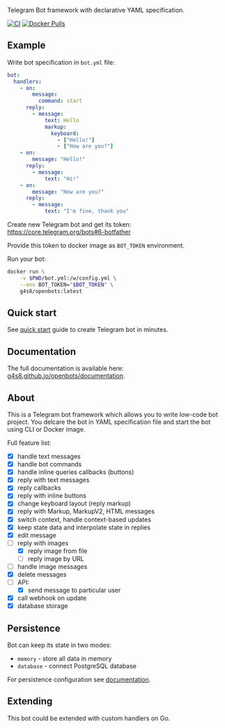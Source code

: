 Telegram Bot framework with declarative YAML specification.

[![CI](https://github.com/g4s8/openbots/actions/workflows/go.yml/badge.svg)](https://github.com/g4s8/openbots/actions/workflows/go.yml)
[![Docker Pulls](https://img.shields.io/docker/pulls/g4s8/openbots)](https://hub.docker.com/r/g4s8/openbots)

## Example

Write bot specification in `bot.yml` file:
```yaml
bot:
  handlers:
    - on:
        message:
          command: start
      reply:
        - message:
            text: Hello
            markup:
              keyboard:
                - ["Hello!"]
                - ["How are you?"]
    - on:
        message: "Hello!"
      reply:
        - message:
            text: "Hi!"
    - on:
        message: "How are you?"
      reply:
        - message:
            text: "I'm fine, thank you"
```
Create new Telegram bot and get its token: https://core.telegram.org/bots#6-botfather

Provide this token to docker image as `BOT_TOKEN` environment.

Run your bot:
```sh
docker run \
    -v $PWD/bot.yml:/w/config.yml \
    --env BOT_TOKEN="$BOT_TOKEN" \
    g4s8/openbots:latest
```

## Quick start

See [quick start](https://g4s8.github.io/openbots/quickstart/) guide to create Telegram bot in minutes.

## Documentation

The full documentation is available here: [g4s8.github.io/openbots/documentation](https://g4s8.github.io/openbots/documentation/).

## About

This is a Telegram bot framework which allows you to write low-code bot project. You delcare the bot in YAML specification
file and start the bot using CLI or Docker image.

Full feature list:
 - [x] handle text messages
 - [x] handle bot commands
 - [x] handle inline queries callbacks (buttons)
 - [x] reply with text messages
 - [x] reply callbacks
 - [x] reply with inline buttons
 - [x] change keyboard layout (reply markup)
 - [x] reply with Markup, MarkupV2, HTML messages
 - [x] switch context, handle context-based updates
 - [x] keep state data and interpolate state in replies
 - [x] edit message
 - [ ] reply with images
   - [x] reply image from file
   - [ ] reply image by URL
 - [ ] handle image messages
 - [x] delete messages
 - [ ] API:
   - [x] send message to particular user
 - [x] call webhook on update
 - [x] database storage
 
## Persistence

Bot can keep its state in two modes:
 - `memory` - store all data in memory
 - `database` - connect PostgreSQL database

For persistence configuration see [documentation](https://g4s8.github.io/openbots/persistence).

## Extending

This bot could be extended with custom handlers on Go.
